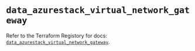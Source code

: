 # `data_azurestack_virtual_network_gateway`

Refer to the Terraform Registory for docs: [`data_azurestack_virtual_network_gateway`](https://www.terraform.io/docs/providers/azurestack/d/virtual_network_gateway).
